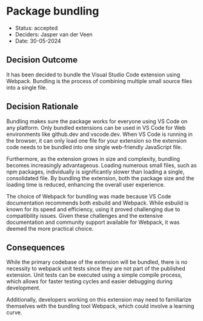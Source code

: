 # Package bundling

* Status: accepted
* Deciders: Jasper van der Veen
* Date: 30-05-2024

## Decision Outcome
It has been decided to bundle the Visual Studio Code extension using Webpack. Bundling is the process of combining multiple small source files into a single file.

## Decision Rationale 
Bundling makes sure the package works for everyone using VS Code on any platform. Only bundled extensions can be used in VS Code for Web environments like github.dev and vscode.dev. When VS Code is running in the browser, it can only load one file for your extension so the extension code needs to be bundled into one single web-friendly JavaScript file.

Furthermore, as the extension grows in size and complexity, bundling becomes increasingly advantageous. Loading numerous small files, such as npm packages, individually is significantly slower than loading a single, consolidated file. By bundling the extension, both the package size and the loading time is reduced, enhancing the overall user experience.

The choice of Webpack for bundling was made because VS Code documentation recommends both esbuild and Webpack. While esbuild is known for its speed and efficiency, using it proved challenging due to compatibility issues. Given these challenges and the extensive documentation and community support available for Webpack, it was deemed the more practical choice.

## Consequences
While the primary codebase of the extension will be bundled, there is no necessity to webpack unit tests since they are not part of the published extension. Unit tests can be executed using a simple compile process, which allows for faster testing cycles and easier debugging during development.

Additionally, developers working on this extension may need to familiarize themselves with the bundling tool Webpack, which could involve a learning curve.